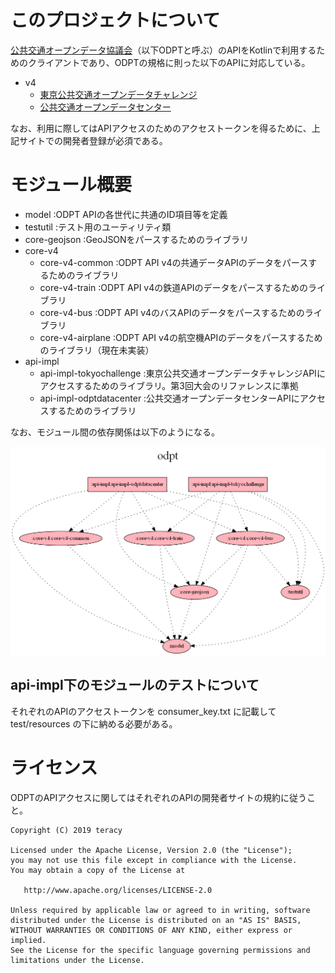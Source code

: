 # このプロジェクトについて

[公共交通オープンデータ協議会](https://www.odpt.org/)（以下ODPTと呼ぶ）のAPIをKotlinで利用するためのクライアントであり、ODPTの規格に則った以下のAPIに対応している。

* v4
    + [東京公共交通オープンデータチャレンジ](https://tokyochallenge.odpt.org/)
    + [公共交通オープンデータセンター](https://www.odpt.org/)

なお、利用に際してはAPIアクセスのためのアクセストークンを得るために、上記サイトでの開発者登録が必須である。

# モジュール概要

* model :ODPT APIの各世代に共通のID項目等を定義
* testutil :テスト用のユーティリティ類
* core-geojson :GeoJSONをパースするためのライブラリ
* core-v4
    * core-v4-common :ODPT API v4の共通データAPIのデータをパースするためのライブラリ
    * core-v4-train :ODPT API v4の鉄道APIのデータをパースするためのライブラリ
    * core-v4-bus :ODPT API v4のバスAPIのデータをパースするためのライブラリ
    * core-v4-airplane :ODPT API v4の航空機APIのデータをパースするためのライブラリ（現在未実装）
* api-impl
    * api-impl-tokyochallenge :東京公共交通オープンデータチャレンジAPIにアクセスするためのライブラリ。第3回大会のリファレンスに準拠
    * api-impl-odptdatacenter :公共交通オープンデータセンターAPIにアクセスするためのライブラリ

なお、モジュール間の依存関係は以下のようになる。

![モジュール間の依存関係](project.dot.png "モジュール間の依存関係")

## api-impl下のモジュールのテストについて

それぞれのAPIのアクセストークンを consumer_key.txt に記載して test/resources の下に納める必要がある。

# ライセンス

ODPTのAPIアクセスに関してはそれぞれのAPIの開発者サイトの規約に従うこと。

```
Copyright (C) 2019 teracy

Licensed under the Apache License, Version 2.0 (the "License");
you may not use this file except in compliance with the License.
You may obtain a copy of the License at

   http://www.apache.org/licenses/LICENSE-2.0

Unless required by applicable law or agreed to in writing, software
distributed under the License is distributed on an "AS IS" BASIS,
WITHOUT WARRANTIES OR CONDITIONS OF ANY KIND, either express or implied.
See the License for the specific language governing permissions and
limitations under the License.
```
